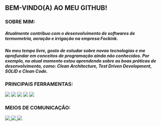 <h2>BEM-VINDO(A) AO MEU GITHUB!</h2>

<h3>SOBRE MIM:</h3>
<h5>Atualmente contribuo com o desenvolvimento de softwares de termometria, aeração e irrigação na empresa Fockink.</h5>
<h5>No meu tempo livre, gosto de estudar sobre novas tecnologias e me aprofundar em conceitos de programação ainda não conhecidos. Por exemplo, no atual momento estou aprendendo sobre as boas práticas de desenvolvimento, como: Clean Architecture, Test Driven Development, SOLID e Clean Code.</h5>

<h3>PRINCIPAIS FERRAMENTAS:</h3>
<div>
  <img src="https://img.shields.io/badge/Go-00ADD8?style=for-the-badge&logo=go&logoColor=white"/>
  <img src="https://img.shields.io/badge/TypeScript-007ACC?style=for-the-badge&logo=typescript&logoColor=white"/>
  <img src="https://img.shields.io/badge/Node.js-43853D?style=for-the-badge&logo=node.js&logoColor=white"/>
  <img src="https://img.shields.io/badge/React-20232A?style=for-the-badge&logo=react&logoColor=61DAFB"/>
  <img src="https://img.shields.io/badge/MySQL-00000F?style=for-the-badge&logo=mysql&logoColor=white"/>
</div>

<h3>MEIOS DE COMUNICAÇÃO:</h3>
<div>
  <a href="https://www.linkedin.com/in/joaobronstrup/">
    <img src="https://img.shields.io/badge/LinkedIn-0077B5?style=for-the-badge&logo=linkedin&logoColor=white"/>
  </a>
  <a href="mailto:joaog.gob@gmail.com">
    <img src="https://img.shields.io/badge/Gmail-D14836?style=for-the-badge&logo=gmail&logoColor=white"/>
  </a>
  <a href="https://www.instagram.com/ojoaobronstrup/">
    <img src="https://img.shields.io/badge/Instagram-E4405F?style=for-the-badge&logo=instagram&logoColor=white"/>
  </a>
</div>

